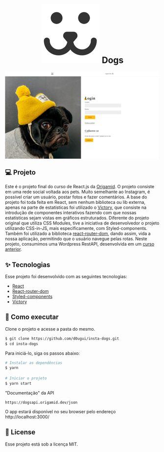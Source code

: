 <h1 align="center">
   <img src="public/logo192.png"> Dogs
</h1>

<img align="center" src="src/assets/tela.png" alt="Dogs">

## 💻 Projeto

Este é o projeto final do curso de React.js da [Origamid](https://www.origamid.com/curso/react-completo/). O projeto consiste em uma rede social voltada aos pets. Muito semelhante ao Instagram, é possível criar um usuário, postar fotos e fazer comentários. A base do projeto foi toda feita em React, sem nenhum biblioteca ou lib externa, apenas na parte de estatísticas foi utilizado o [Victory](https://github.com/FormidableLabs/victory), que consiste na introdução de componentes interativos fazendo com que nossas estatísticas sejam vistas em gráficos estruturados. Diferente do projeto original que utiliza CSS Modules, tive a iniciativa de desenvolvedor o projeto utilizando CSS-in-JS, mais especificamente, com Styled-components. Também foi utilizado a biblioteca [react-router-dom](https://github.com/remix-run/react-router), dando assim, vida a nossa aplicação, permitindo que o usuário navegue pelas rotas. Neste projeto, consumimos uma Wordpress RestAPI, desenvolvida em um [curso anterior](https://www.origamid.com/curso/wordpress-rest-api-dogs).

## ✨ Tecnologias

Esse projeto foi desenvolvido com as seguintes tecnologias:

- [React](https://reactjs.org)
- [React-router-dom](https://github.com/remix-run/react-router)
- [Styled-components](https://styled-components.com/)
- [Victory](https://github.com/FormidableLabs/victory)

## 🚀 Como executar

Clone o projeto e acesse a pasta do mesmo.

```bash
$ git clone https://github.com/d0ugui/insta-dogs.git
$ cd insta-dogs
```

Para iniciá-lo, siga os passos abaixo:

```bash
# Instalar as dependências
$ yarn

# Iniciar o projeto
$ yarn start
```

"Documentação" da API

```base
https://dogsapi.origamid.dev/json
```

O app estará disponível no seu browser pelo endereço http://localhost:3000/

## 📝 License

Esse projeto está sob a licença MIT.
